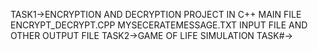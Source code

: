 TASK1->ENCRYPTION AND DECRYPTION PROJECT IN C++
MAIN FILE ENCRYPT_DECRYPT.CPP
MYSECERATEMESSAGE.TXT INPUT FILE
AND OTHER OUTPUT FILE
TASK2->GAME OF LIFE SIMULATION
TASK#->
